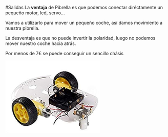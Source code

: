 #Salidas
La **ventaja** de Pibrella es que podemos conectar diréctamente un pequeño motor, led, servo...

Vamos a utilizarlo para mover un pequeño coche, así damos movimiento a nuestra pibrella.

La desventaja es que no puede invertir la polaridad, luego no podemos mover nuestro coche hacia atrás.

Por menos de 7€ se puede conseguir un sencillo chásis

![](/assets/coche.png)

